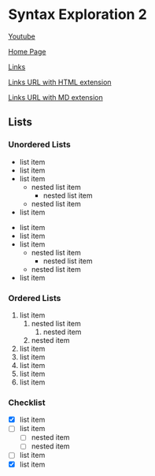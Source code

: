 # Syntax Exploration 2

[Youtube](https://www.youtube.com/)

<!-- Relative Path -->
[Home Page](./index.md)

[Links](./stuff/links.md)

<!-- Closest we get to specifying an Absolute Path -->
[Links URL with HTML extension](https://khpark9.github.io/CRCP_3320/stuff/links.html)

[Links URL with MD extension](https://khpark9.github.io/CRCP_3320/stuff/links.md)

## Lists

### Unordered Lists

* list item 
* list item
* list item
  * nested list item
    * nested list item
  * nested list item
* list item 

- list item 
- list item
- list item
  - nested list item
    - nested list item
  - nested list item
- list item 

### Ordered Lists

1. list item 
    1. nested list item 
        1. nested item 
    2. nested item 
2. list item
3. list item 
4. list item 
6. list item 
5. list item

### Checklist

- [x] list item
- [ ] list item 
  - [ ] nested item
  - [ ] nested item 
- [ ] list item
- [x] list item